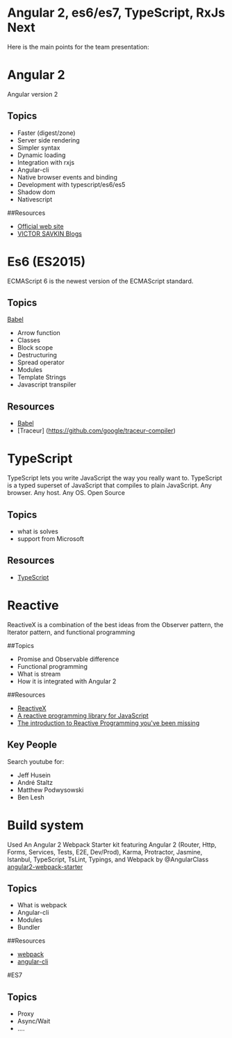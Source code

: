 # Angular 2, es6/es7, TypeScript, RxJs Next 

Here is the main points for the team presentation:

# Angular 2

Angular version 2

## Topics
- Faster (digest/zone)
- Server side rendering
- Simpler syntax
- Dynamic loading
- Integration with rxjs
- Angular-cli
- Native browser events and binding
- Development with typescript/es6/es5
- Shadow dom
- Nativescript

##Resources
- [Official web site](https://angular.io)
- [VICTOR SAVKIN Blogs](http://victorsavkin.com/)

# Es6 (ES2015)

ECMAScript 6 is the newest version of the ECMAScript standard. 

## Topics
[Babel](https://babeljs.io/docs/learn-es2015/)
- Arrow function
- Classes
- Block scope
- Destructuring
- Spread operator
- Modules
- Template Strings
- Javascript transpiler

## Resources
- [Babel](https://babeljs.io)
- [Traceur] (https://github.com/google/traceur-compiler)

# TypeScript

TypeScript lets you write JavaScript the way you really want to.
TypeScript is a typed superset of JavaScript that compiles to plain JavaScript.
Any browser. Any host. Any OS. Open Source

## Topics
- what is solves
- support from Microsoft

## Resources
- [TypeScript ](http://www.typescriptlang.org/)

# Reactive

ReactiveX is a combination of the best ideas from the Observer pattern, the Iterator pattern, and functional programming

##Topics
- Promise and Observable difference
- Functional programming
- What is stream
- How it is integrated with Angular 2

##Resources
- [ReactiveX](http://reactivex.io/)
- [A reactive programming library for JavaScript](https://github.com/ReactiveX/RxJS)
- [The introduction to Reactive Programming you've been missing](https://gist.github.com/staltz/868e7e9bc2a7b8c1f754)

## Key People
Search youtube for:
- Jeff Husein
- André Staltz
- Matthew Podwysowski
- Ben Lesh

# Build system

Used An Angular 2 Webpack Starter kit featuring Angular 2 (Router, Http, Forms, Services, Tests, E2E, Dev/Prod), Karma, Protractor, Jasmine, Istanbul, TypeScript, TsLint, Typings, and Webpack by @AngularClass [angular2-webpack-starter](https://angularclass.github.io/angular2-webpack-starter/)

## Topics
- What is webpack
- Angular-cli
- Modules
- Bundler

##Resources
- [webpack](https://webpack.github.io/)
- [angular-cli](https://github.com/angular/angular-cli)

#ES7

## Topics
- Proxy
- Async/Wait
- ....

